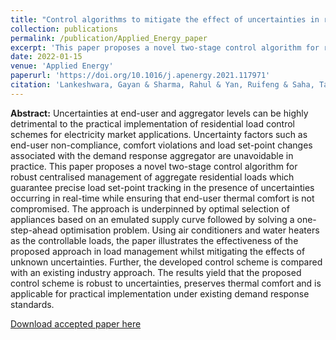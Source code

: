 ```yaml
---
title: "Control algorithms to mitigate the effect of uncertainties in residential demand management"
collection: publications
permalink: /publication/Applied_Energy_paper
excerpt: 'This paper proposes a novel two-stage control algorithm for robust centralised management of aggregate residential loads which guarantee precise load set-point tracking in the presence of uncertainties occurring in real-time while ensuring that end-user thermal comfort is not compromised.'
date: 2022-01-15
venue: 'Applied Energy'
paperurl: 'https://doi.org/10.1016/j.apenergy.2021.117971'
citation: 'Lankeshwara, Gayan & Sharma, Rahul & Yan, Ruifeng & Saha, Tapan K., 2022. &quot;Control algorithms to mitigate the effect of uncertainties in residential demand management,&quot; <i>Applied Energy</i>, Elsevier, vol. 306(PA).'
---
```


**Abstract:** Uncertainties at end-user and aggregator levels can be highly detrimental to the practical implementation of residential load control schemes for electricity market applications. Uncertainty factors such as end-user non-compliance, comfort violations and load set-point changes associated with the demand response aggregator are unavoidable in practice. This paper proposes a novel two-stage control algorithm for robust centralised management of aggregate residential loads which guarantee precise load set-point tracking in the presence of uncertainties occurring in real-time while ensuring that end-user thermal comfort is not compromised. The approach is underpinned by optimal selection of appliances based on an emulated supply curve followed by solving a one-step-ahead optimisation problem. Using air conditioners and water heaters as the controllable loads, the paper illustrates the effectiveness of the proposed approach in load management whilst mitigating the effects of unknown uncertainties. Further, the developed control scheme is compared with an existing industry approach. The results yield that the proposed control scheme is robust to uncertainties, preserves thermal comfort and is applicable for practical implementation under existing demand response standards.

[Download accepted paper here](https://gayanlanke.github.io/files/Applied_Energy_2022_accepted_paper.pdf)

